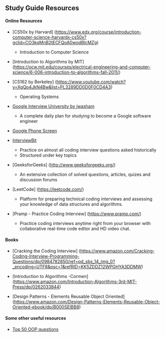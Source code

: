     
## Study Guide Resources 

#### Online Resources

- [CS50x by Harvard] (https://www.edx.org/course/introduction-computer-science-harvardx-cs50x?gclid=CO3kqMnB2tECFQoA0wodBIcMZg)
    * Introduction to Computer Science

- [Introduction to Algorithms by MIT] (https://ocw.mit.edu/courses/electrical-engineering-and-computer-science/6-006-introduction-to-algorithms-fall-2011/)

- [CS162 by Berkeley] (https://www.youtube.com/watch?v=XgQo4JkN4Bw&list=PL3289DD0D0F0CD4A3)
    * Operating Systems

- [Google Interview University by jwasham ](https://github.com/jwasham/google-interview-university#object-oriented-programming)
    * A complete daily plan for studying to become a Google software engineer

- [Google Phone Screen](https://sites.google.com/site/steveyegge2/five-essential-phone-screen-questions)

- [InterviewBit](https://www.interviewbit.com/)
    * Practice on almost all coding interview questions asked historically
    * Structured under key topics

- [GeeksforGeeks] (http://www.geeksforgeeks.org/)
    * An extensive collection of solved questions, articles, quizes and discussion forums

- [LeetCode]  (https://leetcode.com/)
    * Platform for preparing technical coding interviews and assessing your knowledge of data structures and algorithms.
    
- [Pramp - Practice Coding Interview] (https://www.pramp.com/)
    * Practice coding interviews anytime right from your browser with collaborative real-time code editor and HD video chat.

#### Books

- [Cracking the Coding Interview] (https://www.amazon.com/Cracking-Coding-Interview-Programming-Questions/dp/0984782850/ref=pd_sbs_14_img_0?_encoding=UTF8&psc=1&refRID=KK5ZDDZ12WPGHYA3DDMW)

- [Introduction to Algorithms -Cormen] (https://www.amazon.com/Introduction-Algorithms-3rd-MIT-Press/dp/0262033844)

- [Design Patterns - Elements Reusable Object Oriented] (https://www.amazon.com/Design-Patterns-Elements-Reusable-Object-Oriented-ebook/dp/B000SEIBB8)
    
#### Some other useful resources

- [Top 50 OOP questions](http://career.guru99.com/top-50-oops-interview-questions/)
